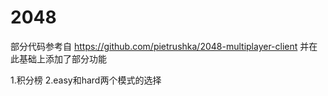 # 2048
部分代码参考自 https://github.com/pietrushka/2048-multiplayer-client
并在此基础上添加了部分功能

1.积分榜
2.easy和hard两个模式的选择
